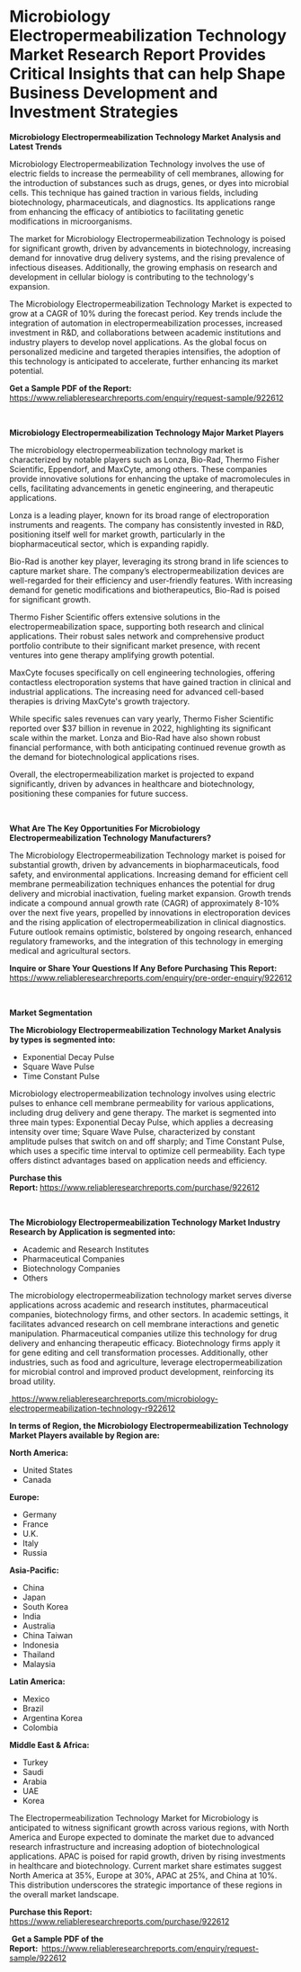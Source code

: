 <p><h1>Microbiology Electropermeabilization Technology Market Research Report Provides Critical Insights that can help Shape Business Development and Investment Strategies</h1></p><p><strong>Microbiology Electropermeabilization Technology Market Analysis and Latest Trends</strong></p>
<p><p>Microbiology Electropermeabilization Technology involves the use of electric fields to increase the permeability of cell membranes, allowing for the introduction of substances such as drugs, genes, or dyes into microbial cells. This technique has gained traction in various fields, including biotechnology, pharmaceuticals, and diagnostics. Its applications range from enhancing the efficacy of antibiotics to facilitating genetic modifications in microorganisms.</p><p>The market for Microbiology Electropermeabilization Technology is poised for significant growth, driven by advancements in biotechnology, increasing demand for innovative drug delivery systems, and the rising prevalence of infectious diseases. Additionally, the growing emphasis on research and development in cellular biology is contributing to the technology's expansion.</p><p>The Microbiology Electropermeabilization Technology Market is expected to grow at a CAGR of 10% during the forecast period. Key trends include the integration of automation in electropermeabilization processes, increased investment in R&D, and collaborations between academic institutions and industry players to develop novel applications. As the global focus on personalized medicine and targeted therapies intensifies, the adoption of this technology is anticipated to accelerate, further enhancing its market potential.</p></p>
<p><strong>Get a Sample PDF of the Report:&nbsp;</strong> <a href="https://www.reliableresearchreports.com/enquiry/request-sample/922612?utm_campaign=12&utm_medium=2&utm_source=Github&utm_content=ia&utm_term=18042025&utm_id=microbiology-electropermeabilization-technology">https://www.reliableresearchreports.com/enquiry/request-sample/922612</a></p>
<p>&nbsp;</p>
<p><strong>Microbiology Electropermeabilization Technology Major Market Players</strong></p>
<p><p>The microbiology electropermeabilization technology market is characterized by notable players such as Lonza, Bio-Rad, Thermo Fisher Scientific, Eppendorf, and MaxCyte, among others. These companies provide innovative solutions for enhancing the uptake of macromolecules in cells, facilitating advancements in genetic engineering, and therapeutic applications.</p><p>Lonza is a leading player, known for its broad range of electroporation instruments and reagents. The company has consistently invested in R&D, positioning itself well for market growth, particularly in the biopharmaceutical sector, which is expanding rapidly.</p><p>Bio-Rad is another key player, leveraging its strong brand in life sciences to capture market share. The company’s electropermeabilization devices are well-regarded for their efficiency and user-friendly features. With increasing demand for genetic modifications and biotherapeutics, Bio-Rad is poised for significant growth.</p><p>Thermo Fisher Scientific offers extensive solutions in the electropermeabilization space, supporting both research and clinical applications. Their robust sales network and comprehensive product portfolio contribute to their significant market presence, with recent ventures into gene therapy amplifying growth potential.</p><p>MaxCyte focuses specifically on cell engineering technologies, offering contactless electroporation systems that have gained traction in clinical and industrial applications. The increasing need for advanced cell-based therapies is driving MaxCyte's growth trajectory.</p><p>While specific sales revenues can vary yearly, Thermo Fisher Scientific reported over $37 billion in revenue in 2022, highlighting its significant scale within the market. Lonza and Bio-Rad have also shown robust financial performance, with both anticipating continued revenue growth as the demand for biotechnological applications rises.</p><p>Overall, the electropermeabilization market is projected to expand significantly, driven by advances in healthcare and biotechnology, positioning these companies for future success.</p></p>
<p>&nbsp;</p>
<p><strong>What Are The Key Opportunities For Microbiology Electropermeabilization Technology Manufacturers?</strong></p>
<p><p>The Microbiology Electropermeabilization Technology market is poised for substantial growth, driven by advancements in biopharmaceuticals, food safety, and environmental applications. Increasing demand for efficient cell membrane permeabilization techniques enhances the potential for drug delivery and microbial inactivation, fueling market expansion. Growth trends indicate a compound annual growth rate (CAGR) of approximately 8-10% over the next five years, propelled by innovations in electroporation devices and the rising application of electropermeabilization in clinical diagnostics. Future outlook remains optimistic, bolstered by ongoing research, enhanced regulatory frameworks, and the integration of this technology in emerging medical and agricultural sectors.</p></p>
<p><strong>Inquire or Share Your Questions If Any Before Purchasing This Report:</strong> <a href="https://www.reliableresearchreports.com/enquiry/pre-order-enquiry/922612?utm_campaign=12&utm_medium=2&utm_source=Github&utm_content=ia&utm_term=18042025&utm_id=microbiology-electropermeabilization-technology">https://www.reliableresearchreports.com/enquiry/pre-order-enquiry/922612</a></p>
<p>&nbsp;</p>
<p><strong>Market Segmentation</strong></p>
<p><strong>The Microbiology Electropermeabilization Technology Market Analysis by types is segmented into:</strong></p>
<p><ul><li>Exponential Decay Pulse</li><li>Square Wave Pulse</li><li>Time Constant Pulse</li></ul></p>
<p><p>Microbiology electropermeabilization technology involves using electric pulses to enhance cell membrane permeability for various applications, including drug delivery and gene therapy. The market is segmented into three main types: Exponential Decay Pulse, which applies a decreasing intensity over time; Square Wave Pulse, characterized by constant amplitude pulses that switch on and off sharply; and Time Constant Pulse, which uses a specific time interval to optimize cell permeability. Each type offers distinct advantages based on application needs and efficiency.</p></p>
<p><strong>Purchase this Report:&nbsp;</strong><a href="https://www.reliableresearchreports.com/purchase/922612?utm_campaign=12&utm_medium=2&utm_source=Github&utm_content=ia&utm_term=18042025&utm_id=microbiology-electropermeabilization-technology">https://www.reliableresearchreports.com/purchase/922612</a></p>
<p>&nbsp;</p>
<p><strong>The Microbiology Electropermeabilization Technology Market Industry Research by Application is segmented into:</strong></p>
<p><ul><li>Academic and Research Institutes</li><li>Pharmaceutical Companies</li><li>Biotechnology Companies</li><li>Others</li></ul></p>
<p><p>The microbiology electropermeabilization technology market serves diverse applications across academic and research institutes, pharmaceutical companies, biotechnology firms, and other sectors. In academic settings, it facilitates advanced research on cell membrane interactions and genetic manipulation. Pharmaceutical companies utilize this technology for drug delivery and enhancing therapeutic efficacy. Biotechnology firms apply it for gene editing and cell transformation processes. Additionally, other industries, such as food and agriculture, leverage electropermeabilization for microbial control and improved product development, reinforcing its broad utility.</p></p>
<p><a href="https://www.reliableresearchreports.com/microbiology-electropermeabilization-technology-r922612?utm_campaign=12&utm_medium=2&utm_source=Github&utm_content=ia&utm_term=18042025&utm_id=microbiology-electropermeabilization-technology">&nbsp;https://www.reliableresearchreports.com/microbiology-electropermeabilization-technology-r922612</a></p>
<p><strong>In terms of Region, the Microbiology Electropermeabilization Technology Market Players available by Region are:</strong></p>
<p>
    <p> <strong> North America: </strong>
        <ul>
            <li>United States</li>
            <li>Canada</li>
        </ul>
        </p> 
    <p> <strong> Europe: </strong>
        <ul>
            <li>Germany</li>
            <li>France</li>
            <li>U.K.</li>
            <li>Italy</li>
            <li>Russia</li>
        </ul>
        </p> 
    <p> <strong> Asia-Pacific: </strong>
        <ul>
            <li>China</li>
            <li>Japan</li>
            <li>South Korea</li>
            <li>India</li>
            <li>Australia</li>
            <li>China Taiwan</li>
            <li>Indonesia</li>
            <li>Thailand</li>
            <li>Malaysia</li>
        </ul>
        </p> 
    <p> <strong> Latin America: </strong>
        <ul>
            <li>Mexico</li>
            <li>Brazil</li>
            <li>Argentina Korea</li>
            <li>Colombia</li>
        </ul>
        </p> 
    <p> <strong> Middle East & Africa: </strong>
        <ul>
            <li>Turkey</li>
            <li>Saudi</li>
            <li>Arabia</li>
            <li>UAE</li>
            <li>Korea</li>
        </ul>
    </p>
    </p>
<p><p>The Electropermeabilization Technology Market for Microbiology is anticipated to witness significant growth across various regions, with North America and Europe expected to dominate the market due to advanced research infrastructure and increasing adoption of biotechnological applications. APAC is poised for rapid growth, driven by rising investments in healthcare and biotechnology. Current market share estimates suggest North America at 35%, Europe at 30%, APAC at 25%, and China at 10%. This distribution underscores the strategic importance of these regions in the overall market landscape.</p></p>
<p><strong>Purchase this Report: </strong><a href="https://www.reliableresearchreports.com/purchase/922612?utm_campaign=12&utm_medium=2&utm_source=Github&utm_content=ia&utm_term=18042025&utm_id=microbiology-electropermeabilization-technology">https://www.reliableresearchreports.com/purchase/922612</a></p>
<p>&nbsp;<strong>Get a Sample PDF of the Report:&nbsp;&nbsp;</strong><a href="https://www.reliableresearchreports.com/enquiry/request-sample/922612?utm_campaign=12&utm_medium=2&utm_source=Github&utm_content=ia&utm_term=18042025&utm_id=microbiology-electropermeabilization-technology">https://www.reliableresearchreports.com/enquiry/request-sample/922612</a></p>
<p><strong></strong></p>
<p><p></p><p></p><p></p></p>